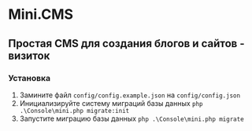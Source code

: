 # Mini.CMS
## Простая CMS для создания блогов и сайтов - визиток
### Установка
1. Замините файл `config/config.example.json` на `config/config.json`
2. Инициализируйте систему миграций базы данных `php .\Console\mini.php migrate:init`
3. Запустите миграцию базы данных `php .\Console\mini.php migrate`